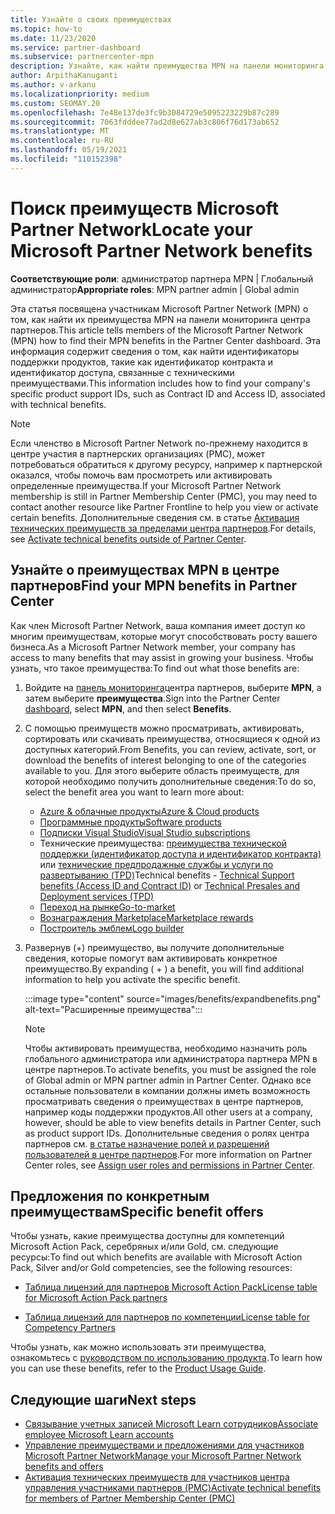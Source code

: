 ```yaml
---
title: Узнайте о своих преимуществах
ms.topic: how-to
ms.date: 11/23/2020
ms.service: partner-dashboard
ms.subservice: partnercenter-mpn
description: Узнайте, как найти преимущества MPN на панели мониторинга центра партнеров. Содержит сведения о том, как найти идентификатор доступа и идентификатор контракта для технических преимуществ.
author: ArpithaKanuganti
ms.author: v-arkanu
ms.localizationpriority: medium
ms.custom: SEOMAY.20
ms.openlocfilehash: 7e48e137de3fc9b3084729e5095223229b87c289
ms.sourcegitcommit: 7063fdddee77ad2d8e627ab3c806f76d173ab652
ms.translationtype: MT
ms.contentlocale: ru-RU
ms.lasthandoff: 05/19/2021
ms.locfileid: "110152398"
---
```

# <a name="locate-your-microsoft-partner-network-benefits"></a><span data-ttu-id="13cc2-104">Поиск преимуществ Microsoft Partner Network</span><span class="sxs-lookup"><span data-stu-id="13cc2-104">Locate your Microsoft Partner Network benefits</span></span> 

<span data-ttu-id="13cc2-105">**Соответствующие роли**: администратор партнера MPN | Глобальный администратор</span><span class="sxs-lookup"><span data-stu-id="13cc2-105">**Appropriate roles**: MPN partner admin | Global admin</span></span>

<span data-ttu-id="13cc2-106">Эта статья посвящена участникам Microsoft Partner Network (MPN) о том, как найти их преимущества MPN на панели мониторинга центра партнеров.</span><span class="sxs-lookup"><span data-stu-id="13cc2-106">This article tells members of the Microsoft Partner Network (MPN) how to find their MPN benefits in the Partner Center dashboard.</span></span> <span data-ttu-id="13cc2-107">Эта информация содержит сведения о том, как найти идентификаторы поддержки продуктов, такие как идентификатор контракта и идентификатор доступа, связанные с техническими преимуществами.</span><span class="sxs-lookup"><span data-stu-id="13cc2-107">This information includes how to find your company's specific product support IDs, such as Contract ID and Access ID, associated with technical benefits.</span></span>

>[!NOTE]
> <span data-ttu-id="13cc2-108">Если членство в Microsoft Partner Network по-прежнему находится в центре участия в партнерских организациях (PMC), может потребоваться обратиться к другому ресурсу, например к партнерской оказался, чтобы помочь вам просмотреть или активировать определенные преимущества.</span><span class="sxs-lookup"><span data-stu-id="13cc2-108">If your Microsoft Partner Network membership is still in Partner Membership Center (PMC), you may need to contact another resource like Partner Frontline to help you view or activate certain benefits.</span></span> <span data-ttu-id="13cc2-109">Дополнительные сведения см. в статье [Активация технических преимуществ за пределами центра партнеров](partner-membership-center-tech-benefits-activate.md).</span><span class="sxs-lookup"><span data-stu-id="13cc2-109">For details, see [Activate technical benefits outside of Partner Center](partner-membership-center-tech-benefits-activate.md).</span></span>

## <a name="find-your-mpn-benefits-in-partner-center"></a><span data-ttu-id="13cc2-110">Узнайте о преимуществах MPN в центре партнеров</span><span class="sxs-lookup"><span data-stu-id="13cc2-110">Find your MPN benefits in Partner Center</span></span>

<span data-ttu-id="13cc2-111">Как член Microsoft Partner Network, ваша компания имеет доступ ко многим преимуществам, которые могут способствовать росту вашего бизнеса.</span><span class="sxs-lookup"><span data-stu-id="13cc2-111">As a Microsoft Partner Network member, your company has access to many benefits that may assist in growing your business.</span></span> <span data-ttu-id="13cc2-112">Чтобы узнать, что такое преимущества:</span><span class="sxs-lookup"><span data-stu-id="13cc2-112">To find out what those benefits are:</span></span>

1. <span data-ttu-id="13cc2-113">Войдите на [панель мониторинга](https://partner.microsoft.com/dashboard/home)центра партнеров, выберите **MPN**, а затем выберите **преимущества**.</span><span class="sxs-lookup"><span data-stu-id="13cc2-113">Sign into the Partner Center [dashboard](https://partner.microsoft.com/dashboard/home), select **MPN**, and then select **Benefits**.</span></span>

2. <span data-ttu-id="13cc2-114">С помощью преимуществ можно просматривать, активировать, сортировать или скачивать преимущества, относящиеся к одной из доступных категорий.</span><span class="sxs-lookup"><span data-stu-id="13cc2-114">From Benefits, you can review, activate, sort, or download the benefits of interest belonging to one of the categories available to you.</span></span> <span data-ttu-id="13cc2-115">Для этого выберите область преимуществ, для которой необходимо получить дополнительные сведения:</span><span class="sxs-lookup"><span data-stu-id="13cc2-115">To do so, select the benefit area you want to learn more about:</span></span>

   - [<span data-ttu-id="13cc2-116">Azure & облачные продукты</span><span class="sxs-lookup"><span data-stu-id="13cc2-116">Azure & Cloud products</span></span>](mpn-benefits-azure-cloud.md)
   - [<span data-ttu-id="13cc2-117">Программные продукты</span><span class="sxs-lookup"><span data-stu-id="13cc2-117">Software products</span></span>](mpn-benefits-software.md)
   - [<span data-ttu-id="13cc2-118">Подписки Visual Studio</span><span class="sxs-lookup"><span data-stu-id="13cc2-118">Visual Studio subscriptions</span></span>](mpn-benefits-visual-studio.md)
   - <span data-ttu-id="13cc2-119">Технические преимущества: [преимущества технической поддержки (идентификатор доступа и идентификатор контракта)](mpn-benefits-technical-support.md) или [технические предпродажные службы и услуги по развертыванию (TPD)](technical-benefits.md)</span><span class="sxs-lookup"><span data-stu-id="13cc2-119">Technical benefits - [Technical Support benefits (Access ID and Contract ID)](mpn-benefits-technical-support.md) or [Technical Presales and Deployment services (TPD)](technical-benefits.md)</span></span>
   - [<span data-ttu-id="13cc2-120">Переход на рынке</span><span class="sxs-lookup"><span data-stu-id="13cc2-120">Go-to-market</span></span>](mpn-learn-about-go-to-market-benefits.md)
   - [<span data-ttu-id="13cc2-121">Вознаграждения Marketplace</span><span class="sxs-lookup"><span data-stu-id="13cc2-121">Marketplace rewards</span></span>](marketplace-rewards.md)
   - [<span data-ttu-id="13cc2-122">Построитель эмблем</span><span class="sxs-lookup"><span data-stu-id="13cc2-122">Logo builder</span></span>](mpn-logo-builder.md)

3. <span data-ttu-id="13cc2-123">Развернув (+) преимущество, вы получите дополнительные сведения, которые помогут вам активировать конкретное преимущество.</span><span class="sxs-lookup"><span data-stu-id="13cc2-123">By expanding ( + ) a benefit, you will find additional information to help you activate the specific benefit.</span></span>

   :::image type="content" source="images/benefits/expandbenefits.png" alt-text="Расширенные преимущества":::

   > [!NOTE]
   > <span data-ttu-id="13cc2-125">Чтобы активировать преимущества, необходимо назначить роль глобального администратора или администратора партнера MPN в центре партнеров.</span><span class="sxs-lookup"><span data-stu-id="13cc2-125">To activate benefits, you must be assigned the role of Global admin or MPN partner admin in Partner Center.</span></span> <span data-ttu-id="13cc2-126">Однако все остальные пользователи в компании должны иметь возможность просматривать сведения о преимуществах в центре партнеров, например коды поддержки продуктов.</span><span class="sxs-lookup"><span data-stu-id="13cc2-126">All other users at a company, however, should be able to view benefits details in Partner Center, such as product support IDs.</span></span> <span data-ttu-id="13cc2-127">Дополнительные сведения о ролях центра партнеров см. [в статье назначение ролей и разрешений пользователей в центре партнеров](permissions-overview.md).</span><span class="sxs-lookup"><span data-stu-id="13cc2-127">For more information on Partner Center roles, see [Assign user roles and permissions in Partner Center](permissions-overview.md).</span></span>

## <a name="specific-benefit-offers"></a><span data-ttu-id="13cc2-128">Предложения по конкретным преимуществам</span><span class="sxs-lookup"><span data-stu-id="13cc2-128">Specific benefit offers</span></span>

<span data-ttu-id="13cc2-129">Чтобы узнать, какие преимущества доступны для компетенций Microsoft Action Pack, серебряных и/или Gold, см. следующие ресурсы:</span><span class="sxs-lookup"><span data-stu-id="13cc2-129">To find out which benefits are available with Microsoft Action Pack, Silver and/or Gold competencies, see the following resources:</span></span>

- [<span data-ttu-id="13cc2-130">Таблица лицензий для партнеров Microsoft Action Pack</span><span class="sxs-lookup"><span data-stu-id="13cc2-130">License table for Microsoft Action Pack partners</span></span>](https://assetsprod.microsoft.com/en-us/microsoft-action-pack-license-table.pdf)

- [<span data-ttu-id="13cc2-131">Таблица лицензий для партнеров по компетенции</span><span class="sxs-lookup"><span data-stu-id="13cc2-131">License table for Competency Partners</span></span>](https://assetsprod.microsoft.com/mpn-maps-software-iur-competency-license-table.docx)

<span data-ttu-id="13cc2-132">Чтобы узнать, как можно использовать эти преимущества, ознакомьтесь с [руководством по использованию продукта](https://assets.microsoft.com/MPN-MAPS-Product-Usage-Guide.pdf).</span><span class="sxs-lookup"><span data-stu-id="13cc2-132">To learn how you can use these benefits,  refer to the [Product Usage Guide](https://assets.microsoft.com/MPN-MAPS-Product-Usage-Guide.pdf).</span></span>

## <a name="next-steps"></a><span data-ttu-id="13cc2-133">Следующие шаги</span><span class="sxs-lookup"><span data-stu-id="13cc2-133">Next steps</span></span>

- [<span data-ttu-id="13cc2-134">Связывание учетных записей Microsoft Learn сотрудников</span><span class="sxs-lookup"><span data-stu-id="13cc2-134">Associate employee Microsoft Learn accounts</span></span>](ms-learn-associate.md)
- [<span data-ttu-id="13cc2-135">Управление преимуществами и предложениями для участников Microsoft Partner Network</span><span class="sxs-lookup"><span data-stu-id="13cc2-135">Manage your Microsoft Partner Network benefits and offers</span></span>](manage-your-partner-network-benefits.md)
- [<span data-ttu-id="13cc2-136">Активация технических преимуществ для участников центра управления участниками партнеров (PMC)</span><span class="sxs-lookup"><span data-stu-id="13cc2-136">Activate technical benefits for members of Partner Membership Center (PMC)</span></span>](partner-membership-center-tech-benefits-activate.md)
